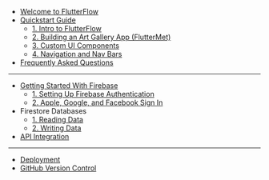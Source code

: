 - [Welcome to FlutterFlow](welcome.md)
- [Quickstart Guide]()
  - [1. Intro to FlutterFlow](quickstart/intro.md)
  - [2. Building an Art Gallery App (FlutterMet)](quickstart/firstapp.md)
  - [3. Custom UI Components](quickstart/uicomponents.md)
  - [4. Navigation and Nav Bars](quickstart/navigation.md)
  <!-- - [4. Templates](quickstart/templates.md) -->
  <!-- - [5. Next Steps](quickstart/nextsteps.md) -->
- [Frequently Asked Questions](faq/faq.md)
- ----
- [Getting Started With Firebase](auth/intro.md)
  - [1. Setting Up Firebase Authentication](auth/setup.md)
  - [2. Apple, Google, and Facebook Sign In](auth/social.md)
- Firestore Databases
  - [1. Reading Data](firestore/pt1.md)
  - [2. Writing Data](firestore/pt2.md)
- [API Integration](api/intro.md)
- ----
- [Deployment](deployment/intro.md)
  <!-- - [1. Previewing Your App](deployment/intro.md)
  - [2. Running On Device](deployment/intro.md) -->
- [GitHub Version Control](github/intro.md)
  <!-- - [1. Connecting to GitHub](github/intro.md)
  - [2. Modifying Generated Code](github/intro.md) -->